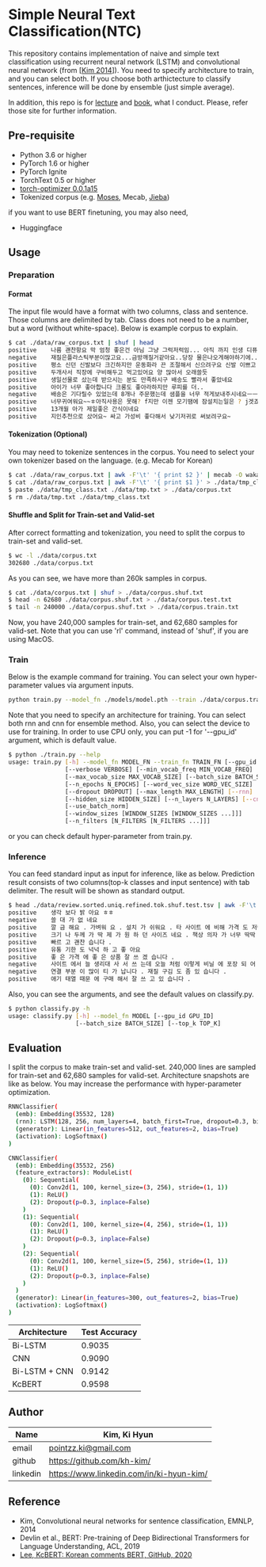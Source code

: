 # Simple Neural Text Classification(NTC)

This repository contains implementation of naive and simple text classification using recurrent neural network (LSTM) and convolutional neural network (from [[Kim 2014](http://arxiv.org/abs/1408.5882)]). You need to specify architecture to train, and you can select both. If you choose both arthictecture to classify sentences, inference will be done by ensemble (just simple average).

In addition, this repo is for [lecture](https://www.fastcampus.co.kr/data_camp_nlpbasic/) and [book](https://kh-kim.gitbook.io/natural-language-processing-with-pytorch/), what I conduct. Please, refer those site for further information.

## Pre-requisite

- Python 3.6 or higher
- PyTorch 1.6 or higher
- PyTorch Ignite
- TorchText 0.5 or higher
- [torch-optimizer 0.0.1a15](https://pypi.org/project/torch-optimizer/)
- Tokenized corpus (e.g. [Moses](https://www.nltk.org/_modules/nltk/tokenize/moses.html), Mecab, [Jieba](https://github.com/fxsjy/jieba))

if you want to use BERT finetuning, you may also need,

- Huggingface

## Usage

### Preparation

#### Format

The input file would have a format with two columns, class and sentence. Those columns are delimited by tab. Class does not need to be a number, but a word (without white-space). Below is example corpus to explain.

```bash
$ cat ./data/raw_corpus.txt | shuf | head
positive	나름 괜찬항요 막 엄청 좋은건 아님 그냥 그럭저럭임... 아직 까지 인생 디퓨져는 못찾은느낌
negative	재질은플라스틱부분이많고요...금방깨질거같아요..당장 물은나오게해야하기에..그냥설치했어요..지금도 조금은후회중.....
positive	평소 신던 신발보다 크긴하지만 운동화라 끈 조절해서 신으려구요 신발 이쁘고 편하네요
positive	두개사서 직장에 구비해두고 먹고있어요 양 많아서 오래쓸듯
positive	생일선물로 샀는데 받으시는 분도 만족하시구 배송도 빨라서 좋았네요
positive	아이가 너무 좋아합니다 크롱도 좋아라하지만 루피를 더..
negative	배송은 기다릴수 있었는데 8개나 주문했는데 샘플을 너무 적게보내주시네요ㅡㅡ;;
positive	너무귀여워요~~ㅎ아직사용은 못해? f지만 이젠 모기땜에 잠설치는일은 ? j겟죠
positive	13개월 아가 제일좋은 간식이네요
positive	지인추천으로 샀어요~ 싸고 가성비 좋다해서 낮기저귀로 써보려구요~
```

#### Tokenization (Optional)

You may need to tokenize sentences in the corpus. You need to select your own tokenizer based on the language. (e.g. Mecab for Korean)

```bash
$ cat ./data/raw_corpus.txt | awk -F'\t' '{ print $2 }' | mecab -O wakati > ./data/tmp.txt
$ cat ./data/raw_corpus.txt | awk -F'\t' '{ print $1 }' > ./data/tmp_class.txt
$ paste ./data/tmp_class.txt ./data/tmp.txt > ./data/corpus.txt
$ rm ./data/tmp.txt ./data/tmp_class.txt
```

#### Shuffle and Split for Train-set and Valid-set

After correct formatting and tokenization, you need to split the corpus to train-set and valid-set.

```bash
$ wc -l ./data/corpus.txt
302680 ./data/corpus.txt
```

As you can see, we have more than 260k samples in corpus.

```bash
$ cat ./data/corpus.txt | shuf > ./data/corpus.shuf.txt
$ head -n 62680 ./data/corpus.shuf.txt > ./data/corpus.test.txt
$ tail -n 240000 ./data/corpus.shuf.txt > ./data/corpus.train.txt
```

Now, you have 240,000 samples for train-set, and 62,680 samples for valid-set. Note that you can use 'rl' command, instead of 'shuf', if you are using MacOS.

### Train

Below is the example command for training. You can select your own hyper-parameter values via argument inputs.

```bash
python train.py --model_fn ./models/model.pth --train ./data/corpus.train.txt --valid ./data/corpus.valid.txt --rnn --cnn --gpu_id 0
```

Note that you need to specify an architecture for training. You can select both rnn and cnn for ensemble method. Also, you can select the device to use for training. In order to use CPU only, you can put -1 for '--gpu_id' argument, which is default value.

```bash
$ python ./train.py --help
usage: train.py [-h] --model_fn MODEL_FN --train_fn TRAIN_FN [--gpu_id GPU_ID]
                [--verbose VERBOSE] [--min_vocab_freq MIN_VOCAB_FREQ]
                [--max_vocab_size MAX_VOCAB_SIZE] [--batch_size BATCH_SIZE]
                [--n_epochs N_EPOCHS] [--word_vec_size WORD_VEC_SIZE]
                [--dropout DROPOUT] [--max_length MAX_LENGTH] [--rnn]
                [--hidden_size HIDDEN_SIZE] [--n_layers N_LAYERS] [--cnn]
                [--use_batch_norm]
                [--window_sizes [WINDOW_SIZES [WINDOW_SIZES ...]]]
                [--n_filters [N_FILTERS [N_FILTERS ...]]]
```

or you can check default hyper-parameter from train.py.

### Inference

You can feed standard input as input for inference, like as below. Prediction result consists of two columns(top-k classes and input sentence) with tab delimiter. The result will be shown as standard output.

```bash
$ head ./data/review.sorted.uniq.refined.tok.shuf.test.tsv | awk -F'\t' '{ print $2 }' | python classify.py --model ./models/model.pth --gpu_id -1 --top_k 1
positive	생각 보다 밝 아요 ㅎㅎ
negative	쓸 대 가 없 네요
positive	깔 금 해요 . 가벼워 요 . 설치 가 쉬워요 . 타 사이트 에 비해 가격 도 저렴 하 답니다 .
positive	크기 나 두께 가 딱 제 가 원 하 던 사이즈 네요 . 책상 의자 가 너무 딱딱 해서 쿠션 감 좋 은 방석 이 필요 하 던 차 에 좋 은 제품 만났 네요 . 냄새 얘기 하 시 는 분 도 더러 있 던데 별로 냄새 안 나 요 .
positive	빠르 고 괜찬 습니다 .
positive	유통 기한 도 넉넉 하 고 좋 아요
positive	좋 은 가격 에 좋 은 상품 잘 쓰 겠 습니다 .
negative	사이트 에서 늘 생리대 사 서 쓰 는데 오늘 처럼 이렇게 비닐 에 포장 되 어 받 아 본 건 처음 입니다 . 위생 용품 이 고 자체 도 비닐 포장 이 건만 소형 박스 에 라도 넣 어 보내 주 시 지 . ..
negative	연결 부분 이 많이 티 가 납니다 . 재질 구김 도 좀 있 습니다 .
positive	애기 태열 때문 에 구매 해서 잘 쓰 고 있 습니다 .
```

Also, you can see the arguments, and see the default values on classify.py.

```bash
$ python classify.py -h
usage: classify.py [-h] --model_fn MODEL [--gpu_id GPU_ID]
                   [--batch_size BATCH_SIZE] [--top_k TOP_K]
```

## Evaluation

I split the corpus to make train-set and valid-set. 240,000 lines are sampled for train-set and 62,680 samples for valid-set. Architecture snapshots are like as below. You may increase the performance with hyper-parameter optimization.

```bash
RNNClassifier(
  (emb): Embedding(35532, 128)
  (rnn): LSTM(128, 256, num_layers=4, batch_first=True, dropout=0.3, bidirectional=True)
  (generator): Linear(in_features=512, out_features=2, bias=True)
  (activation): LogSoftmax()
)
```

```bash
CNNClassifier(
  (emb): Embedding(35532, 256)
  (feature_extractors): ModuleList(
    (0): Sequential(
      (0): Conv2d(1, 100, kernel_size=(3, 256), stride=(1, 1))
      (1): ReLU()
      (2): Dropout(p=0.3, inplace=False)
    )
    (1): Sequential(
      (0): Conv2d(1, 100, kernel_size=(4, 256), stride=(1, 1))
      (1): ReLU()
      (2): Dropout(p=0.3, inplace=False)
    )
    (2): Sequential(
      (0): Conv2d(1, 100, kernel_size=(5, 256), stride=(1, 1))
      (1): ReLU()
      (2): Dropout(p=0.3, inplace=False)
    )
  )
  (generator): Linear(in_features=300, out_features=2, bias=True)
  (activation): LogSoftmax()
)
```

|Architecture|Test Accuracy|
|-|-|
|Bi-LSTM|0.9035|
|CNN|0.9090|
|Bi-LSTM + CNN|0.9142|
|KcBERT|0.9598|

## Author

|Name|Kim, Ki Hyun|
|-|-|
|email|pointzz.ki@gmail.com|
|github|https://github.com/kh-kim/|
|linkedin|https://www.linkedin.com/in/ki-hyun-kim/|

## Reference

- Kim, Convolutional neural networks for sentence classification, EMNLP, 2014
- Devlin et al., BERT: Pre-training of Deep Bidirectional Transformers for Language Understanding, ACL, 2019
- [Lee, KcBERT: Korean comments BERT, GitHub, 2020](https://github.com/Beomi/KcBERT)
